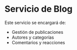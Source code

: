# Servicio de Blog

Este servicio se encargará de:
- Gestión de publicaciones
- Autores y categorías
- Comentarios y reacciones